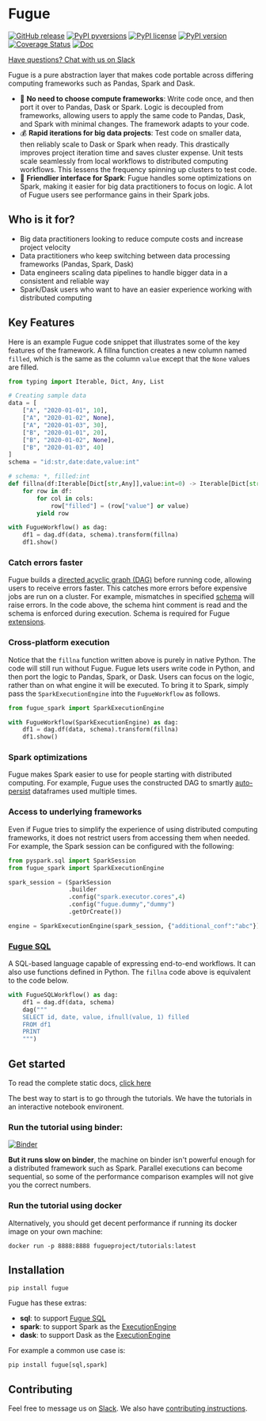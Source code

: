 # Fugue

[![GitHub release](https://img.shields.io/github/release/fugue-project/fugue.svg)](https://GitHub.com/fugue-project/fugue)
[![PyPI pyversions](https://img.shields.io/pypi/pyversions/fugue.svg)](https://pypi.python.org/pypi/fugue/)
[![PyPI license](https://img.shields.io/pypi/l/fugue.svg)](https://pypi.python.org/pypi/fugue/)
[![PyPI version](https://badge.fury.io/py/fugue.svg)](https://pypi.python.org/pypi/fugue/)
[![Coverage Status](https://coveralls.io/repos/github/fugue-project/fugue/badge.svg)](https://coveralls.io/github/fugue-project/fugue)
[![Doc](https://readthedocs.org/projects/fugue/badge)](https://fugue.readthedocs.org)

[Have questions? Chat with us on Slack](https://join.slack.com/t/fugue-project/shared_invite/zt-jl0pcahu-KdlSOgi~fP50TZWmNxdWYQ)

Fugue is a pure abstraction layer that makes code portable across differing computing frameworks such as Pandas, Spark and Dask.

* :rocket: **No need to choose compute frameworks**: Write code once, and then port it over to Pandas, Dask or Spark. Logic is decoupled from frameworks, allowing users to apply the same code to Pandas, Dask, and Spark with minimal changes. The framework adapts to your code.
* :moneybag: **Rapid iterations for big data projects**: Test code on smaller data, then reliably scale to Dask or Spark when ready. This drastically improves project iteration time and saves cluster expense. Unit tests scale seamlessly from local workflows to distributed computing workflows. This lessens the frequency spinning up clusters to test code.
* :wrench: **Friendlier interface for Spark**: Fugue handles some optimizations on Spark, making it easier for big data practitioners to focus on logic. A lot of Fugue users see performance gains in their Spark jobs.

## Who is it for?

* Big data practitioners looking to reduce compute costs and increase project velocity
* Data practitioners who keep switching between data processing frameworks (Pandas, Spark, Dask)
* Data engineers scaling data pipelines to handle bigger data in a consistent and reliable way
* Spark/Dask users who want to have an easier experience working with distributed computing

## Key Features

Here is an example Fugue code snippet that illustrates some of the key features of the framework. A fillna function creates a new column named `filled`, which is the same as the column `value` except that the `None` values are filled.

```python
from typing import Iterable, Dict, Any, List

# Creating sample data
data = [
    ["A", "2020-01-01", 10],
    ["A", "2020-01-02", None],
    ["A", "2020-01-03", 30],
    ["B", "2020-01-01", 20],
    ["B", "2020-01-02", None],
    ["B", "2020-01-03", 40]
]
schema = "id:str,date:date,value:int"

# schema: *, filled:int
def fillna(df:Iterable[Dict[str,Any]],value:int=0) -> Iterable[Dict[str,Any]]:
    for row in df:
        for col in cols:
            row["filled"] = (row["value"] or value)
        yield row

with FugueWorkflow() as dag:
    df1 = dag.df(data, schema).transform(fillna)
    df1.show()
```

### Catch errors faster

Fugue builds a [directed acyclic graph (DAG)](https://fugue-tutorials.readthedocs.io/en/latest/tutorials/dag.html) before running code, allowing users to receive errors faster. This catches more errors before expensive jobs are run on a cluster. For example, mismatches in specified [schema](https://fugue-tutorials.readthedocs.io/en/latest/tutorials/schema_dataframes.html#Schema) will raise errors. In the code above, the schema hint comment is read and the schema is enforced during execution. Schema is required for Fugue [extensions](https://fugue-tutorials.readthedocs.io/en/latest/tutorials/extensions.html).

### Cross-platform execution

Notice that the `fillna` function written above is purely in native Python. The code will still run without Fugue. Fugue lets users write code in Python, and then port the logic to Pandas, Spark, or Dask. Users can focus on the logic, rather than on what engine it will be executed. To bring it to Spark, simply pass the `SparkExecutionEngine` into the `FugueWorkflow` as follows.

```python
from fugue_spark import SparkExecutionEngine

with FugueWorkflow(SparkExecutionEngine) as dag:
    df1 = dag.df(data, schema).transform(fillna)
    df1.show()
```

### Spark optimizations

Fugue makes Spark easier to use for people starting with distributed computing. For example, Fugue uses the constructed DAG to smartly [auto-persist](https://fugue-tutorials.readthedocs.io/en/latest/tutorials/useful_config.html#Auto-Persist) dataframes used multiple times.

### Access to underlying frameworks

Even if Fugue tries to simplify the experience of using distributed computing frameworks, it does not restrict users from accessing them when needed. For example, the Spark session can be configured with the following:

```python
from pyspark.sql import SparkSession
from fugue_spark import SparkExecutionEngine

spark_session = (SparkSession
                 .builder
                 .config("spark.executor.cores",4)
                 .config("fugue.dummy","dummy")
                 .getOrCreate())

engine = SparkExecutionEngine(spark_session, {"additional_conf":"abc"})
```

### [Fugue SQL](https://fugue-tutorials.readthedocs.io/en/latest/tutorials/sql.html)

A SQL-based language capable of expressing end-to-end workflows. It can also use functions defined in Python. The `fillna` code above is equivalent to the code below.

```python
with FugueSQLWorkflow() as dag:
    df1 = dag.df(data, schema)
    dag("""
    SELECT id, date, value, ifnull(value, 1) filled
    FROM df1
    PRINT
    """)
```

## Get started

To read the complete static docs, [click here](https://fugue.readthedocs.org)

The best way to start is to go through the tutorials. We have the tutorials in an interactive notebook environent.

### Run the tutorial using binder:
[![Binder](https://mybinder.org/badge_logo.svg)](https://mybinder.org/v2/gh/fugue-project/tutorials/master)

**But it runs slow on binder**, the machine on binder isn't powerful enough for
a distributed framework such as Spark. Parallel executions can become sequential, so some of the
performance comparison examples will not give you the correct numbers.

### Run the tutorial using docker

Alternatively, you should get decent performance if running its docker image on your own machine:

```
docker run -p 8888:8888 fugueproject/tutorials:latest
```

## Installation
```
pip install fugue
```

Fugue has these extras:
* **sql**: to support [Fugue SQL](https://fugue-tutorials.readthedocs.io/en/latest/tutorials/sql.html)
* **spark**: to support Spark as the [ExecutionEngine](https://fugue-tutorials.readthedocs.io/en/latest/tutorials/execution_engine.html)
* **dask**: to support Dask as the [ExecutionEngine](https://fugue-tutorials.readthedocs.io/en/latest/tutorials/execution_engine.html)

For example a common use case is:
```
pip install fugue[sql,spark]
```

## Contributing

Feel free to message us on [Slack](https://join.slack.com/t/fugue-project/shared_invite/zt-jl0pcahu-KdlSOgi~fP50TZWmNxdWYQ). We also have [contributing instructions](CONTRIBUTING.md).
